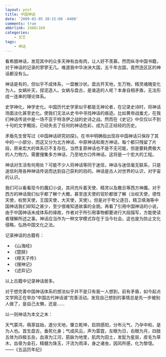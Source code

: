 ```yaml
---
layout: post
title: 中国神话
date: '2009-02-05 20:15:00 -0400'
comments: true
abbrlink: 2488c1b0
categories:
	- 文艺
tags:
	- 神话
---
```

看希腊神话，发现其中的众多天神有血有肉，让人好不羡慕。然而纵寻中国书籍，对于神话的记录的寥寥无几。难道我中华泱泱大国，五千年古国，竟然连区区的神话都没有么。

神话是有的，但似乎不成体系，一盘散沙状。盘古开天地，生万物，精灵魂魄变化为人。女娲补天，捏泥造人。女娲与盘古，是谁造的人呢？本身自相矛盾，无法形成一连串的理论体系。

史学神化，神学史化。中国历代史学家似乎都是无神论者，在记录史诗时，将神话场面淡化甚至史化。使我们无法从史书中寻找神话的痕迹。比如黄帝战蚩尤，在我们神话传说中是一场不亚于特洛伊之战的史诗之战。然而在《史记》中仅仅以不到十句的文字概括，已经失去了任何的神话色彩，成为正正经经的历史。

矛盾先生曾写过《中国神话研究初探》。在书中明确指出现存中国神话只保存了其中的一小部分，而这又分为北方神话、中原神话和南方神话，每个都只残留了片段，原来宏大的体系已不复存在。当然复原神话也不是不无可能，但是要耗费极大的人力物力。需要搜集多方神话，乃至地方口传神话。这将是一个宏大的工程。

神话对生活有何用处？可能不少人将神话等同于迷信，神话与迷信毫无联系，只是迷信利用各种神话传说而达到自己获利的目的。神话是古人对世界的认识，对宇宙的认识。

我们可以看看现今的魔幻小说，其间充斥着天使、精灵以及撒旦等西方神魔。对于西方的神话我们似乎都了解个大概，甚至连天使的官阶都很了解（治权天使，德性天使，权势天使，王国天使，大天使，天使）。但是对于夸父逐日，精卫填海等中国神话我们却知之甚少，至少很难知道故事的全貌。再看了引用中国神话的小说，由于中国神话未成体系的缘故，作者对于所引用事物都要进行大段描写，方能使读者理解所述之事。神话应当作为一种文学模式存在于当今社会。这也是为防止文化侵略，弘扬中国文化之法。

记录神话的古籍有：

* 《山海经》
* 《楚辞》
* 《穆天子传》
* 《搜神记》
* 《述异记》

以上古籍中记录神话居多。

对于想完善中国神话体系的想法似乎并不是只有我一人想到，前有矛盾，如今起点文学网正在举办“中国古代神话谱”完善活动。发现自己想到的事情总是先一步被别人做了，是自己太懒，还是……

以一则神话为本文之末：

天气蒙鸿，萌芽兹始，遂分天地，肇立乾坤，启阴感阳，分布元气，乃孕中和，是为人也。首生盘古，垂死化身；气成风云，声为雷霆，左眼为日，右眼为月，四肢五体为四极五岳，血液为江河，筋脉为地里，肌肉为田土，发髭为星辰，皮毛为草木，齿骨为金石，精髓为珠玉，汗流为雨泽，身之诸虫，因风所感，化为黎氓。 ——《五运历年纪》
